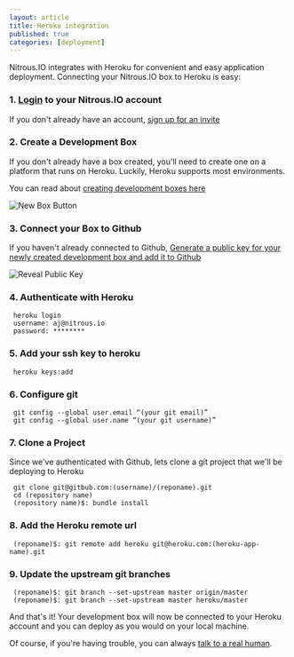 ```yaml
---
layout: article
title: Heroku integration
published: true
categories: [deployment]
---
```


Nitrous.IO integrates with Heroku for convenient and easy application deployment. Connecting your Nitrous.IO box to Heroku is easy:

### 1. [Login](https://www.nitrous.io/login) to your Nitrous.IO account

If you don't already have an account, [sign up for an invite](https://www.nitrous.io)

### 2. Create a Development Box

If you don't already have a box created, you'll need to create one on a platform that runs on Heroku.  Luckily, Heroku supports most environments.

You can read about [creating development boxes here](/box-new)

![New Box Button](https://raw.github.com/action-io/action-assets/master/support/screenshots/new-box-button.png)

### 3. Connect your Box to Github

If you haven't already connected to Github, [Generate a public key for your newly created development box and add it to Github](/github-add-key)

![Reveal Public Key](https://raw.github.com/action-io/action-assets/master/support/screenshots/reveal-public-key.png)

### 4. Authenticate with Heroku

     heroku login
     username: aj@nitrous.io
     password: ********

### 5. Add your ssh key to heroku

     heroku keys:add

### 6. Configure git

     git config --global user.email “(your git email)”
     git config --global user.name “(your git username)”

### 7. Clone a Project

Since we've authenticated with Github, lets clone a git project that we'll be deploying to Heroku

     git clone git@gitbub.com:(username)/(reponame).git
     cd (repository name)
     (repository name)$: bundle install

### 8. Add the Heroku remote url

     (reponame)$: git remote add heroku git@heroku.com:(heroku-app-name).git

### 9. Update the upstream git branches

     (reponame)$: git branch --set-upstream master origin/master
     (reponame)$: git branch --set-upstream master heroku/master

And that's it!  Your development box will now be connected to your Heroku account and you can deploy as you would on your local machine.

Of course, if you're having trouble, you can always [talk to a real human](mailto:support@nitrous.io?subject=Heroku%20Authenticaion%20Issues).
